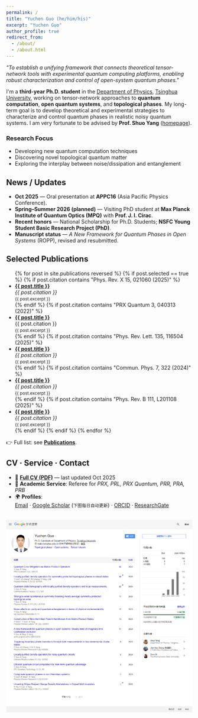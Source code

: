 ```yaml
---
permalink: /
title: "Yuchen Guo (he/him/his)"
excerpt: "Yuchen Guo"
author_profile: true
redirect_from:
  - /about/
  - /about.html
---
```


*"To establish a unifying framework that connects theoretical tensor-network tools with experimental quantum computing platforms, enabling robust characterization and control of open-system quantum phases."*

I'm a **third-year Ph.D. student** in the [Department of Physics](https://www.phys.tsinghua.edu.cn/), [Tsinghua University](https://www.tsinghua.edu.cn/), working on tensor-network approaches to **quantum computation**, **open quantum systems**, and **topological phases**. My long-term goal is to develop theoretical and experimental strategies to characterize and control quantum phases in realistic noisy quantum systems. I am very fortunate to be advised by **Prof. Shuo Yang** ([homepage](https://sites.google.com/view/shuoyang1984)).
### Research Focus
- Developing new quantum computation techniques  
- Discovering novel topological quantum matter  
- Exploring the interplay between noise/dissipation and entanglement

## News / Updates
- **Oct 2025** — Oral presentation at **APPC16** (Asia Pacific Physics Conference).  
- **Spring–Summer 2026 (planned)** — Visiting PhD student at **Max Planck Institute of Quantum Optics (MPQ)** with **Prof. J. I. Cirac**.  
- **Recent honors** — National Scholarship for Ph.D. Students; **NSFC Young Student Basic Research Project (PhD)**.  
- **Manuscript status** — *A New Framework for Quantum Phases in Open Systems* (ROPP), revised and resubmitted.

## Selected Publications

<ul>
{% for post in site.publications reversed %}
  {% if post.selected == true %}
    {% if post.citation contains "Phys. Rev. X 15, 021060 (2025)" %}
      <li><b><a href="{{ post.paperurl }}">{{ post.title }}</a></b><br/>
      <i>{{ post.citation }}</i><br/>
      <small>{{ post.excerpt }}</small></li>
    {% endif %}
    {% if post.citation contains "PRX Quantum 3, 040313 (2022)" %}
      <li><b><a href="{{ post.paperurl }}">{{ post.title }}</a></b><br/>
      {{ post.citation }}<br/>
      <small>{{ post.excerpt }}</small></li>
    {% endif %}
    {% if post.citation contains "Phys. Rev. Lett. 135, 116504 (2025)" %}
      <li><b><a href="{{ post.paperurl }}">{{ post.title }}</a></b><br/>
      <i>{{ post.citation }}</i><br/>
      <small>{{ post.excerpt }}</small></li>
    {% endif %}
    {% if post.citation contains "Commun. Phys. 7, 322 (2024)" %}
      <li><b><a href="{{ post.paperurl }}">{{ post.title }}</a></b><br/>
      <i>{{ post.citation }}</i><br/>
      <small>{{ post.excerpt }}</small></li>
    {% endif %}
    {% if post.citation contains "Phys. Rev. B 111, L201108 (2025)" %}
      <li><b><a href="{{ post.paperurl }}">{{ post.title }}</a></b><br/>
      <i>{{ post.citation }}</i><br/>
      <small>{{ post.excerpt }}</small></li>
    {% endif %}
  {% endif %}
{% endfor %}
</ul>

👉 Full list: see **[Publications](/publications/)**.

## CV · Service · Contact

- 📄 **[Full CV (PDF)](/assets/CV.pdf)** — last updated Oct 2025  
- 📝 **Academic Service**: Referee for *PRX, PRL, PRX Quantum, PRR, PRA, PRB*  
- 🌍 **Profiles**:  
  [Email](mailto:guo-yc23@mails.tsinghua.edu.cn) · 
  [Google Scholar](https://scholar.google.com/citations?user=ZbaW22gAAAAJ&hl) (<small>下图每日自动更新</small>) · 
  [ORCID](https://orcid.org/0000-0002-4901-2737) · 
  [ResearchGate](https://www.researchgate.net/profile/Yuchen-Guo-31)  

<br/>
<img src="/images/scholar.png" alt="Google Scholar daily snapshot" />
